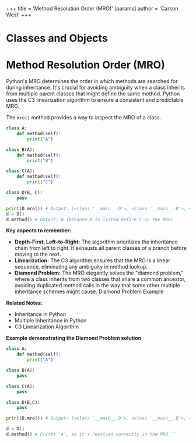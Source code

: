 +++
 title = 'Method Resolution Order (MRO)'
[params]
	author = 'Carson West'
+++
# Classes and Objects
# Method Resolution Order (MRO) 
Python's MRO determines the order in which methods are searched for during inheritance.  It's crucial for avoiding ambiguity when a class inherits from multiple parent classes that might define the same method. Python uses the C3 linearization algorithm to ensure a consistent and predictable MRO.

The `mro()` method provides a way to inspect the MRO of a class.

```python
class A:
    def method(self):
        print("A")

class B(A):
    def method(self):
        print("B")

class C(A):
    def method(self):
        print("C")

class D(B, C):
    pass

print(D.mro()) # Output: [<class '__main__.D'>, <class '__main__.B'>, <class '__main__.C'>, <class '__main__.A'>, <class 'object'>]]
d = D()
d.method() # Output: B (because B is listed before C in the MRO)

```

**Key aspects to remember:**

*   **Depth-First, Left-to-Right:**  The algorithm prioritizes the inheritance chain from left to right.  It exhausts all parent classes of a branch before moving to the next.
*   **Linearization:**  The C3 algorithm ensures that the MRO is a linear sequence, eliminating any ambiguity in method lookup.
*   **Diamond Problem:** The MRO elegantly solves the "diamond problem," where a class inherits from two classes that share a common ancestor, avoiding duplicated method calls in the way that some other multiple inheritance schemes might cause.  Diamond Problem Example

**Related Notes:**

* Inheritance in Python
* Multiple Inheritance in Python
* C3 Linearization Algorithm

**Example demonstrating the Diamond Problem solution**

```python
class A:
    def method(self):
        print("A")

class B(A):
    pass

class C(A):
    pass

class D(B,C):
    pass

print(D.mro()) # Output: [<class '__main__.D'>, <class '__main__.B'>, <class '__main__.C'>, <class '__main__.A'>, <class 'object'>]]

d = D()
d.method() # Prints 'A', as it's resolved correctly in the MRO ```
